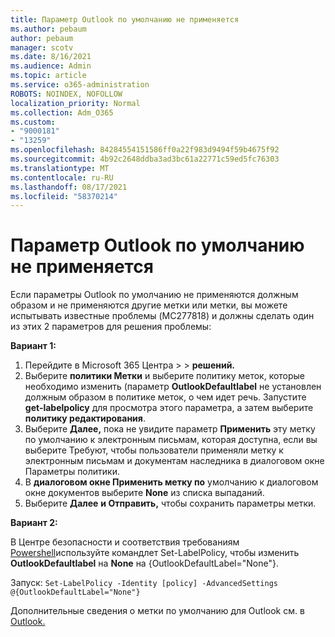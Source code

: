 ```yaml
---
title: Параметр Outlook по умолчанию не применяется
ms.author: pebaum
author: pebaum
manager: scotv
ms.date: 8/16/2021
ms.audience: Admin
ms.topic: article
ms.service: o365-administration
ROBOTS: NOINDEX, NOFOLLOW
localization_priority: Normal
ms.collection: Adm_O365
ms.custom:
- "9000181"
- "13259"
ms.openlocfilehash: 84284554151586ff0a22f983d9494f59b4675f92
ms.sourcegitcommit: 4b92c2648ddba3ad3bc61a22771c59ed5fc76303
ms.translationtype: MT
ms.contentlocale: ru-RU
ms.lasthandoff: 08/17/2021
ms.locfileid: "58370214"
---
```

# <a name="default-outlook-label-setting-not-applied"></a>Параметр Outlook по умолчанию не применяется

Если параметры Outlook по умолчанию не применяются должным образом и не применяются другие метки или метки, вы можете испытывать известные проблемы (MC277818) и должны сделать один из этих 2 параметров для решения проблемы:

**Вариант 1:**

1. Перейдите в Microsoft 365 Центра >   >  **решений.**
1. Выберите **политики Метки** и выберите политику меток, которые необходимо изменить (параметр **OutlookDefaultlabel** не установлен должным образом в политике меток, о чем идет речь. Запустите **get-labelpolicy** для просмотра этого параметра, а затем выберите **политику редактирования**.
1. Выберите **Далее,** пока не увидите параметр **Применить** эту метку  по умолчанию к электронным письмам, которая  доступна, если вы выберите Требуют, чтобы пользователи применяли метку к электронным письмам и документам наследника в диалоговом окне Параметры политики.
1. В **диалоговом окне Применить метку по** умолчанию к диалоговом окне документов выберите **None** из списка выпаданий.
1. Выберите **Далее** **и Отправить,** чтобы сохранить параметры метки.

**Вариант 2:**

В Центре безопасности и соответствия требованиям [Powershell](https://docs.microsoft.com/powershell/exchange/connect-to-scc-powershell?view=exchange-ps)используйте командлет Set-LabelPolicy, чтобы изменить **OutlookDefaultlabel** на **None** на {OutlookDefaultLabel="None"}.

Запуск: `Set-LabelPolicy -Identity [policy] -AdvancedSettings @{OutlookDefaultLabel="None"}`

Дополнительные сведения о метки по умолчанию для Outlook см. в [Outlook.](https://docs.microsoft.com/azure/information-protection/rms-client/clientv2-admin-guide-customizations#set-a-different-default-label-for-outlook)